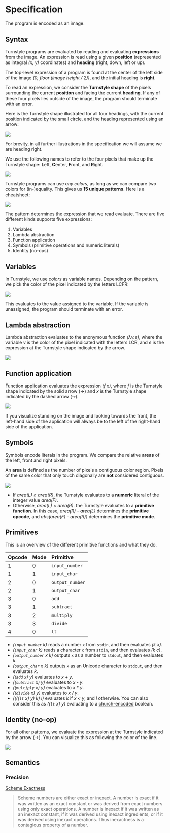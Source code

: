 # Specification

The program is encoded as an image.

## Syntax

Turnstyle programs are evaluated by reading and evaluating **expressions** from
the image.  An expression is read using a given **position** (represented as
integral _(x, y)_ coordinates) and **heading** (right, down, left or up).

The top-level expression of a program is found at the center of the left side of
the image _(0, floor (image height / 2))_, and the initial heading is **right**.

To read an expression, we consider the **Turnstyle shape** of the pixels
surrounding the current **position** and facing the current **heading**.
If any of these four pixels lies outside of the image, the program should
terminate with an error.

Here is the Turnstyle shape illustrated for all four headings, with the current
position indicated by the small circle, and the heading represented using an
arrow:

![](enter.svg)

For brevity, in all further illustrations in the specification we will assume we
are heading right.

We use the following names to refer to the four pixels that make up the
Turnstyle shape: **L**eft, **C**enter, **F**ront, and **R**ight.

![](label.svg)

Turnstyle programs can use _any colors_, as long as we can compare two colors
for (in-)equality.  This gives us **15 unique patterns**.  Here is a cheatsheet:

![](cheatsheet.svg)

The pattern determines the expression that we read evaluate.  There are five
different kinds supports five expressions:

1.  Variables
2.  Lambda abstraction
3.  Function application
4.  Symbols (primitive operations and numeric literals)
5.  Identity (no-ops)

## Variables

In Turnstyle, we use _colors_ as variable names.  Depending on the pattern,
we pick the color of the pixel indicated by the letters LCFR:

![](var.svg)

This evaluates to the value assigned to the variable.  If the variable is
unassigned, the program should terminate with an error.

## Lambda abstraction

Lambda abstraction evaluates to the anonymous function _(λv.e)_, where the
variable _v_ is the color of the pixel indicated with the letters LCR, and _e_
is the expression at the Turnstyle shape indicated by the arrow.

![](lam.svg)

## Function application

Function application evaluates the expression _(f x)_,
where _f_ is the Turnstyle shape indicated by the solid arrow (→)
and _x_ is the Turnstyle shape indicated by the dashed arrow (⇢).

![](app.svg)

If you visualize standing on the image and looking towards the front, the
left-hand side of the application will always be to the left of the right-hand
side of the application.

## Symbols

Symbols encode literals in the program.  We compare the relative **areas** of
the left, front and right pixels.

An **area** is defined as the number of pixels a contiguous color region.
Pixels of the same color that only touch diagonally are **not** considered
contiguous.

![](symbol.svg)

 -  If _area(L) ≥ area(R)_, the Turnstyle evaluates to a **numeric** literal
    of the integer value _area(F)_.
 -  Otherwise, _area(L) < area(R)_.  the Turnstyle evaluates to a
    **primitive function**.
    In this case, _area(R) - area(L)_ determines the **primitive opcode**,
    and _abs(area(F) - area(R))_ determines the **primitive mode**.

## Primitives

This is an overview of the different primitive functions and what they do.

| Opcode | Mode | Primitive       |
| :----- | :--- | :-------------- |
| 1      | 0    | `input_number`  |
| 1      | 1    | `input_char`    |
| 2      | 0    | `output_number` |
| 2      | 1    | `output_char`   |
| 3      | 0    | `add`           |
| 3      | 1    | `subtract`      |
| 3      | 2    | `multiply`      |
| 3      | 3    | `divide`        |
| 4      | 0    | `lt`            |

 -  _(`input_number` k)_ reads a number `x` from `stdin`, and then evaluates
    _(k x)_.
 -  _(`input_char` k)_ reads a character `c` from `stdin`, and then evaluates
    _(k c)_.
 -  _(`output_number` x k)_ outputs `x` as a number to `stdout`, and then
    evaluates _k_.
 -  _(`output_char` x k)_ outputs `x` as an Unicode character to `stdout`, and
    then evaluates _k_.
 -  _((`add` x) y)_ evaluates to _x + y_.
 -  _((`subtract` x) y)_ evaluates to _x - y_.
 -  _((`multiply` x) y)_ evaluates to _x * y_.
 -  _((`divide` x) y)_ evaluates to _x / y_.
 -  _((((`lt` x) y) k) l)_ evaluates _k_ if _x < y_, and _l_ otherwise.
    You can also consider this as _((`lt` x) y)_ evaluating to a
    [church-encoded][Church encoding] boolean.

## Identity (no-op)

For all other patterns, we evaluate the expression at the Turnstyle indicated by
the arrow (→).  You can visualize this as following the color of the line.

![](id.svg)

## Semantics

### Precision

[Scheme Exactness]

> Scheme numbers are either exact or inexact. A number is exact if it was written as an exact constant or was derived from exact numbers using only exact operations. A number is inexact if it was written as an inexact constant, if it was derived using inexact ingredients, or if it was derived using inexact operations. Thus inexactness is a contagious property of a number.

[Church encoding]: https://en.wikipedia.org/wiki/Church_encoding
[Scheme Exactness]: https://www.cs.cmu.edu/Groups/AI/html/r4rs/r4rs_8.html#SEC52
